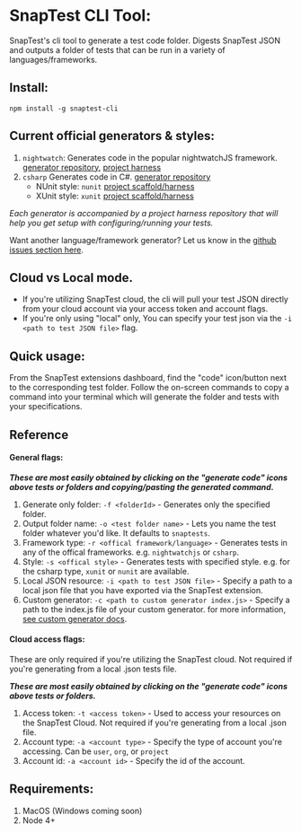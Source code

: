 # SnapTest CLI Tool:
 
SnapTest's cli tool to generate a test code folder.  Digests SnapTest JSON and outputs a folder of tests that can be run in a variety of languages/frameworks.
 
## Install:

```
npm install -g snaptest-cli
```

## Current official generators & styles:

1. `nightwatch`:  Generates code in the popular nightwatchJS framework. [generator repository](https://github.com/snaptest-io/csharp-generator), [project harness](https://github.com/snaptest-io/nightwatch-harness)
1. `csharp`  Generates code in C#.  [generator repository](https://github.com/snaptest-io/csharp-generator)
   * NUnit style: `nunit` [project scaffold/harness](https://github.com/snaptest-io/csharpnunit-harness)
   * XUnit style: `xunit` [project scaffold/harness](https://github.com/snaptest-io/csharpxunit-harness)

*Each generator is accompanied by a project harness repository that will help you get setup with configuring/running your tests.*

Want another language/framework generator?  Let us know in the [github issues section here](https://github.com/snaptest-io/snaptest-cli/issues).

## Cloud vs Local mode.

- If you're utilizing SnapTest cloud, the cli will pull your test JSON directly from your cloud account via your access token and account flags. 
- If you're only using "local" only, You can specify your test json via the `-i <path to test JSON file>` flag.

## Quick usage:

From the SnapTest extensions dashboard, find the "code" icon/button next to the corresponding test folder. Follow the on-screen commands to copy a command into your terminal which will generate the folder and tests with your specifications. 

## Reference

#### General flags:

***These are most easily obtained by clicking on the "generate code" icons above tests or folders and copying/pasting the generated command.***

1. Generate only folder: `-f <folderId>` - Generates only the specified folder.
1. Output folder name: `-o <test folder name>` - Lets you name the test folder whatever you'd like.  It defaults to `snaptests`.
1. Framework type: `-r <offical framework/language>` - Generates tests in any of the offical frameworks. e.g. `nightwatchjs` or `csharp`.  
1. Style: `-s <offical style>` - Generates tests with specified style. e.g. for the csharp type, `xunit` or `nunit` are available.  
1. Local JSON resource: `-i <path to test JSON file>` - Specify a path to a local json file that you have exported via the SnapTest extension.
1. Custom generator: `-c <path to custom generator index.js>` - Specify a path to the index.js file of your custom generator.  for more information, [see custom generator docs](https://www.snaptest.io/doc/custom-generators).  

#### Cloud access flags:

These are only required if you're utilizing the SnapTest cloud.  Not required if you're generating from a local .json tests file.  

***These are most easily obtained by clicking on the "generate code" icons above tests or folders.***

1. Access token: `-t <access token>` - Used to access your resources on the SnapTest Cloud.  Not required if you're generating from a local .json file.
1. Account type: `-a <account type>` - Specify the type of account you're accessing.  Can be `user`, `org`, or `project`
1. Account id: `-a <account id>` - Specify the id of the account.  

## Requirements:

1. MacOS (Windows coming soon)
1. Node 4+